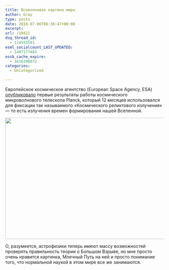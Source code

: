 ```yaml
---
title: Всеволновая картина мира
author: Gray
type: posts
date: 2010-07-06T06:38:47+00:00
excerpt:
url: /10421
dsq_thread_id:
  - 114555591
esml_socialcount_LAST_UPDATED:
  - 1497177483
essb_cache_expire:
  - 1616398072
categories:
  - Uncategorized

---
```








Европейское космическое агентство (European Space Agency, ESA) <a href="http://www.esa.int/esaCP/SEMF2FRZ5BG_index_1.html" target="_blank">опубликовало</a> первые результаты работы космического микроволнового телескопа Planck, который 12 месяцев использовался для фиксации так называемого «Космического реликтового излучения» — то есть излучения времен формирования нашей Вселенной.

<a href="https://i2.wp.com/www.esa.int/images/PLANCK_FSM_03_Black.jpg" target="_blank"><img src="https://i1.wp.com/forumimg.net/blog/PLANCK_FSM_03_Black.jpg?resize=600%2C386" width="600" height="386" data-recalc-dims="1" /></a>

О, разумеется, астрофизики теперь имеют массу возможностей проверять правильность теории о Большом Взрыве, но мне просто очень нравится картинка, Млечный Путь на ней и просто понимание того, что нормальной наукой в этом мире все же занимаются.